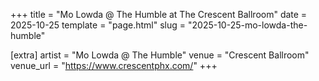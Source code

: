 +++
title = "Mo Lowda @ The Humble at The Crescent Ballroom"
date = 2025-10-25
template = "page.html"
slug = "2025-10-25-mo-lowda-the-humble"

[extra]
artist = "Mo Lowda @ The Humble"
venue = "Crescent Ballroom"
venue_url = "https://www.crescentphx.com/"
+++
